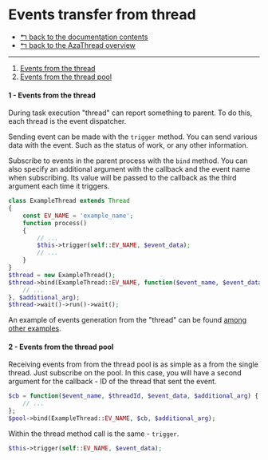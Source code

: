 Events transfer from thread
===========================

* [↰ back to the documentation contents](0.Index.md)
* [↰ back to the AzaThread overview](../../../../#azathread)


---


1. [Events from the thread](#1---events-from-the-thread)
2. [Events from the thread pool](#2---events-from-the-thread-pool)



#### 1 - Events from the thread

During task execution "thread" can report something to parent. To do this, each thread is the event dispatcher.

Sending event can be made with the `trigger` method. You can send various data with the event. Such as the status of work, or any other information.

Subscribe to events in the parent process with the `bind` method. You can also specify an additional argument with the callback and the event name when subscribing. Its value will be passed to the callback as the third argument each time it triggers.

```php
class ExampleThread extends Thread
{
	const EV_NAME = 'example_name';
	function process()
	{
		// ...
		$this->trigger(self::EV_NAME, $event_data);
		// ...
	}
}
$thread = new ExampleThread();
$thread->bind(ExampleThread::EV_NAME, function($event_name, $event_data, $additional_arg) {
	// ...
}, $additional_arg);
$thread->wait()->run()->wait();
```

An example of events generation from the "thread" can be found [among other examples](Examples.md).



#### 2 - Events from the thread pool

Receiving events from from the thread pool is as simple as a from the single thread. Just subscribe on the pool. In this case, you will have a second argument for the callback - ID of the thread that sent the event.

```php
$cb = function($event_name, $threadId, $event_data, $additional_arg) {
	// ...
};
$pool->bind(ExampleThread::EV_NAME, $cb, $additional_arg);
```

Within the thread method call is the same - `trigger`.

```php
$this->trigger(self::EV_NAME, $event_data);
```

